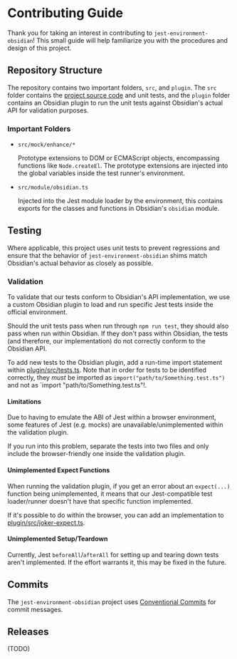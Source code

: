 # Contributing Guide

Thank you for taking an interest in contributing to `jest-environment-obsidian`! This small guide will help familiarize you with the procedures and design of this project.

## Repository Structure

The repository contains two important folders, `src`, and `plugin`. The `src` folder contains the [project source code](#sources) and unit tests, and the `plugin` folder contains an Obsidian plugin to run the unit tests against Obsidian's actual API for validation purposes.

### Important Folders

- `src/mock/enhance/*`
  
  Prototype extensions to DOM or ECMAScript objects, encompassing functions like `Node.createEl`. The prototype extensions are injected into the global variables inside the test runner's environment.

- `src/module/obsidian.ts`
  
  Injected into the Jest module loader by the environment, this contains exports for the classes and functions in Obsidian's `obsidian` module.


## Testing

Where applicable, this project uses unit tests to prevent regressions and ensure that the behavior of `jest-environment-obsidian` shims match Obsidian's actual behavior as closely as possible.

### Validation

To validate that our tests conform to Obsidian's API implementation, we use a custom Obsidian plugin to load and run specific Jest tests inside the official environment.

Should the unit tests pass when run through `npm run test`, they should also pass when run within Obsidian. If they don't pass within Obsidian, the tests (and therefore, our implementation) do not correctly conform to the Obsidian API.

To add new tests to the Obsidian plugin, add a run-time import statement within [plugin/src/tests.ts](./plugin/src/tests.ts). Note that in order for tests to be identified correctly, they *must* be imported as `import("path/to/Something.test.ts")` and not as `import "path/to/Something.test.ts"!.

#### Limitations

Due to having to emulate the ABI of Jest within a browser environment, some features of Jest (e.g. mocks) are unavailable/unimplemented within the validation plugin.

If you run into this problem, separate the tests into two files and only include the browser-friendly one inside the validation plugin.

#### Unimplemented Expect Functions

When running the validation plugin, if you get an error about an `expect(...)` function being unimplemented, it means that our Jest-compatible test loader/runner doesn't have that specific function implemented.

If it's possible to do within the browser, you can add an implementation to [plugin/src/joker-expect.ts](./plugin/src/joker-expect.ts).

#### Unimplemented Setup/Teardown

Currently, Jest `beforeAll`/`afterAll` for setting up and tearing down tests aren't implemented. If the effort warrants it, this may be fixed in the future.

## Commits

The `jest-environment-obsidian` project uses [Conventional Commits](https://www.conventionalcommits.org/) for commit messages.


## Releases

(TODO)
